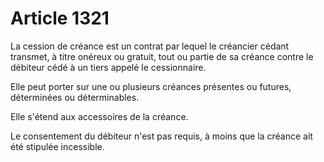 # Article 1321

La cession de créance est un contrat par lequel le créancier cédant transmet, à titre onéreux ou gratuit, tout ou partie de sa créance contre le débiteur cédé à un tiers appelé le cessionnaire.

Elle peut porter sur une ou plusieurs créances présentes ou futures, déterminées ou déterminables.

Elle s'étend aux accessoires de la créance.

Le consentement du débiteur n'est pas requis, à moins que la créance ait été stipulée incessible.
